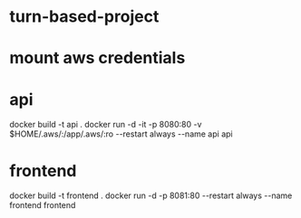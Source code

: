 # turn-based-project
# mount aws credentials
# api
docker build -t api .
docker run -d -it -p 8080:80 -v $HOME/.aws/:/app/.aws/:ro --restart always --name api api 

# frontend
docker build -t frontend .
docker run -d -p 8081:80 --restart always --name frontend frontend